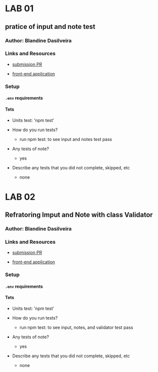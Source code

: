 # LAB 01

## pratice of input and note test

### Author: Blandine Dasilveira

### Links and Resources

- [submission PR](https://github.com/blandine-401javascript/lab-01/pulls)

- [front-end application](https://blandine-401-lab-01.herokuapp.com/)

### Setup

#### `.env` requirements


#### Tets

* Units test: 'npm test'


- How do you run tests?
  - run npm test: to see input and notes test pass

- Any tests of note?
  - yes 

- Describe any tests that you did not complete, skipped, etc
  - none




# LAB 02

## Refratoring Imput and Note with class Validator

### Author: Blandine Dasilveira

### Links and Resources

- [submission PR](https://github.com/blandine-401javascript/lab-01/pulls)

- [front-end application](https://blandine-401-lab-01.herokuapp.com/)

### Setup

#### `.env` requirements


#### Tets

* Units test: 'npm test'


- How do you run tests?
  - run npm test: to see input, notes, and validator test pass

- Any tests of note?
  - yes 

- Describe any tests that you did not complete, skipped, etc
  - none
  
  


